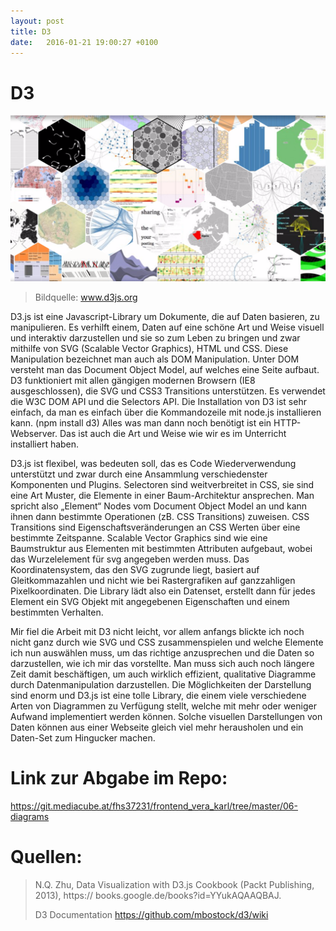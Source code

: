 ```yaml
---
layout: post
title: D3
date:   2016-01-21 19:00:27 +0100
---
```

# D3
![Screenshot from D3](/assets/d3.png)

> Bildquelle: www.d3js.org

D3.js ist eine Javascript-Library um Dokumente, die auf Daten basieren, zu manipulieren. Es verhilft einem, Daten auf eine schöne Art und Weise visuell und interaktiv darzustellen und sie so zum Leben zu bringen und zwar mithilfe von SVG (Scalable Vector Graphics), HTML und CSS. Diese Manipulation bezeichnet man auch als DOM Manipulation. Unter DOM versteht man das Document Object Model, auf welches eine Seite aufbaut.
D3 funktioniert mit allen gängigen modernen Browsern (IE8 ausgeschlossen), die SVG und CSS3 Transitions unterstützen. Es verwendet die W3C DOM API und die Selectors API.
Die Installation von D3 ist sehr einfach, da man es einfach über die Kommandozeile mit node.js installieren kann. 
(npm install d3)
Alles was man dann noch benötigt ist ein HTTP- Webserver. Das ist auch die Art und Weise wie wir es im Unterricht installiert haben.

D3.js ist flexibel, was bedeuten soll, das es Code Wiederverwendung unterstützt und zwar durch eine Ansammlung verschiedenster Komponenten und Plugins.
Selectoren sind weitverbreitet in CSS, sie sind eine Art Muster, die Elemente in einer Baum-Architektur ansprechen. Man spricht also „Element“ Nodes vom Document Object Model an und kann ihnen dann bestimmte Operationen (zB. CSS Transitions) zuweisen.
CSS Transitions sind Eigenschaftsveränderungen an CSS Werten über eine bestimmte Zeitspanne.
Scalable Vector Graphics sind wie eine Baumstruktur aus Elementen mit bestimmten Attributen aufgebaut, wobei das Wurzelelement für svg angegeben werden muss. Das Koordinatensystem, das den SVG zugrunde liegt, basiert auf Gleitkommazahlen und nicht wie bei Rastergrafiken auf ganzzahligen Pixelkoordinaten.
Die Library lädt also ein Datenset, erstellt dann für jedes Element ein SVG Objekt mit angegebenen Eigenschaften und einem bestimmten Verhalten.

Mir fiel die Arbeit mit D3 nicht leicht, vor allem anfangs blickte ich noch nicht ganz durch wie SVG und CSS zusammenspielen und welche Elemente ich nun auswählen muss, um das richtige anzusprechen und die Daten so darzustellen, wie ich mir das vorstellte.
Man muss sich auch noch längere Zeit damit beschäftigen, um auch wirklich effizient, qualitative Diagramme durch Datenmanipulation darzustellen. Die Möglichkeiten der Darstellung sind enorm und D3.js ist eine tolle Library, die einem viele verschiedene Arten von Diagrammen zu Verfügung stellt, welche mit mehr oder weniger Aufwand implementiert werden können. Solche visuellen Darstellungen von Daten können aus einer Webseite gleich viel mehr herausholen und ein Daten-Set zum Hingucker machen.

# Link zur Abgabe im Repo:
https://git.mediacube.at/fhs37231/frontend_vera_karl/tree/master/06-diagrams

# Quellen:
> N.Q. Zhu, Data Visualization with D3.js Cookbook (Packt Publishing, 2013), 
> https:// books.google.de/books?id=YYukAQAAQBAJ.
>
> D3 Documentation
> https://github.com/mbostock/d3/wiki